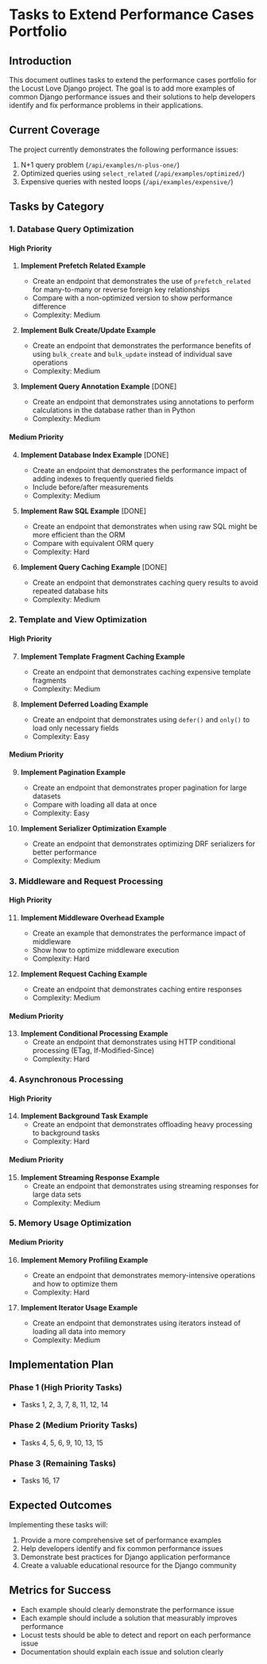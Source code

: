 # Tasks to Extend Performance Cases Portfolio

## Introduction
This document outlines tasks to extend the performance cases portfolio for the Locust Love Django project. The goal is to add more examples of common Django performance issues and their solutions to help developers identify and fix performance problems in their applications.

## Current Coverage
The project currently demonstrates the following performance issues:
1. N+1 query problem (`/api/examples/n-plus-one/`)
2. Optimized queries using `select_related` (`/api/examples/optimized/`)
3. Expensive queries with nested loops (`/api/examples/expensive/`)

## Tasks by Category

### 1. Database Query Optimization

#### High Priority
1. **Implement Prefetch Related Example**
   - Create an endpoint that demonstrates the use of `prefetch_related` for many-to-many or reverse foreign key relationships
   - Compare with a non-optimized version to show performance difference
   - Complexity: Medium

2. **Implement Bulk Create/Update Example**
   - Create an endpoint that demonstrates the performance benefits of using `bulk_create` and `bulk_update` instead of individual save operations
   - Complexity: Medium

3. **Implement Query Annotation Example** [DONE]
   - Create an endpoint that demonstrates using annotations to perform calculations in the database rather than in Python
   - Complexity: Medium

#### Medium Priority
4. **Implement Database Index Example** [DONE]
   - Create an endpoint that demonstrates the performance impact of adding indexes to frequently queried fields
   - Include before/after measurements
   - Complexity: Medium

5. **Implement Raw SQL Example** [DONE]
   - Create an endpoint that demonstrates when using raw SQL might be more efficient than the ORM
   - Compare with equivalent ORM query
   - Complexity: Hard

6. **Implement Query Caching Example** [DONE]
   - Create an endpoint that demonstrates caching query results to avoid repeated database hits
   - Complexity: Medium

### 2. Template and View Optimization

#### High Priority
7. **Implement Template Fragment Caching Example**
   - Create an endpoint that demonstrates caching expensive template fragments
   - Complexity: Medium

8. **Implement Deferred Loading Example**
   - Create an endpoint that demonstrates using `defer()` and `only()` to load only necessary fields
   - Complexity: Easy

#### Medium Priority
9. **Implement Pagination Example**
   - Create an endpoint that demonstrates proper pagination for large datasets
   - Compare with loading all data at once
   - Complexity: Easy

10. **Implement Serializer Optimization Example**
    - Create an endpoint that demonstrates optimizing DRF serializers for better performance
    - Complexity: Medium

### 3. Middleware and Request Processing

#### High Priority
11. **Implement Middleware Overhead Example**
    - Create an example that demonstrates the performance impact of middleware
    - Show how to optimize middleware execution
    - Complexity: Hard

12. **Implement Request Caching Example**
    - Create an endpoint that demonstrates caching entire responses
    - Complexity: Medium

#### Medium Priority
13. **Implement Conditional Processing Example**
    - Create an endpoint that demonstrates using HTTP conditional processing (ETag, If-Modified-Since)
    - Complexity: Hard

### 4. Asynchronous Processing

#### High Priority
14. **Implement Background Task Example**
    - Create an endpoint that demonstrates offloading heavy processing to background tasks
    - Complexity: Hard

#### Medium Priority
15. **Implement Streaming Response Example**
    - Create an endpoint that demonstrates using streaming responses for large data sets
    - Complexity: Medium

### 5. Memory Usage Optimization

#### Medium Priority
16. **Implement Memory Profiling Example**
    - Create an endpoint that demonstrates memory-intensive operations and how to optimize them
    - Complexity: Hard

17. **Implement Iterator Usage Example**
    - Create an endpoint that demonstrates using iterators instead of loading all data into memory
    - Complexity: Medium

## Implementation Plan

### Phase 1 (High Priority Tasks)
- Tasks 1, 2, 3, 7, 8, 11, 12, 14

### Phase 2 (Medium Priority Tasks)
- Tasks 4, 5, 6, 9, 10, 13, 15

### Phase 3 (Remaining Tasks)
- Tasks 16, 17

## Expected Outcomes
Implementing these tasks will:
1. Provide a more comprehensive set of performance examples
2. Help developers identify and fix common performance issues
3. Demonstrate best practices for Django application performance
4. Create a valuable educational resource for the Django community

## Metrics for Success
- Each example should clearly demonstrate the performance issue
- Each example should include a solution that measurably improves performance
- Locust tests should be able to detect and report on each performance issue
- Documentation should explain each issue and solution clearly
